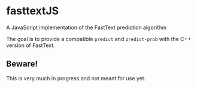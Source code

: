 # fasttextJS

A JavaScript implementation of the FastText prediction algorithm

The goal is to provide a compatible `predict` and `predict-prob` with the C++
version of FastText. 

## Beware!

This is very much in progress and not meant for use yet.
